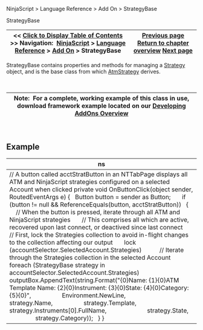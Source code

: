﻿


NinjaScript \> Language Reference \> Add On \> StrategyBase






















StrategyBase







| \<\< [Click to Display Table of Contents](strategybase.md) \>\> **Navigation:**     [NinjaScript](ninjascript-1.md) \> [Language Reference](language_reference_wip-1.md) \> [Add On](add_on-1.md) \> StrategyBase | [Previous page](startatmstrategy-1.md) [Return to chapter overview](add_on-1.md) [Next page](propagateinstrumentchange()-1.md) |
| --- | --- |











StrategyBase contains properties and methods for managing a [Strategy](strategy-1.md) object, and is the base class from which [AtmStrategy](atmstrategy-1.md) derives. 


 




| Note:  For a complete, working example of this class in use, download framework example located on our [Developing AddOns Overview](developing_add_ons-1.md) |
| --- |



 


## 


## Example




| ns |
| --- |
| // A button called acctStratButton in an NTTabPage displays all ATM and NinjaScript strategies configured on a selected Account when clicked private void OnButtonClick(object sender, RoutedEventArgs e) {    Button button \= sender as Button;         if (button !\= null \&\& ReferenceEquals(button, acctStratButton))    {        // When the button is pressed, iterate through all ATM and NinjaScript strategies        // This comprises all which are active, recovered upon last connect, or deactived since last connect        // First, lock the Strategies collection to avoid in\-flight changes to the collection affecting our output        lock (accountSelector.SelectedAccount.Strategies)            // Iterate through the Strategies collection in the selected Account            foreach (StrategyBase strategy in accountSelector.SelectedAccount.Strategies)                outputBox.AppendText(string.Format("{0}Name: {1}{0}ATM Template Name: {2}{0}Instrument: {3}{0}State: {4}{0}Category: {5}{0}",                    Environment.NewLine,                    strategy.Name,                    strategy.Template,                    strategy.Instruments\[0].FullName,                          strategy.State,                    strategy.Category));    } } |









